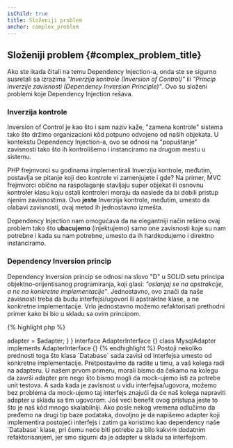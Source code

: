 ```yaml
---
isChild: true
title: Složeniji problem
anchor: complex_problem
---
```


## Složeniji problem {#complex_problem_title}

Ako ste ikada čitali na temu Dependency Injection-a, onda ste se sigurno susretali sa izrazima *"Inverzija kontrole (Inversion of Control)"*
ili *"Princip inverzije zavisnosti (Dependency Inversion Principle)"*. Ovo su složeni problemi koje Dependency Injection rešava.

### Inverzija kontrole

Inversion of Control je kao što i sam naziv kaže, "zamena kontrole" sistema tako što držimo organizacioni kôd potpuno
odvojeno od naših objekata. U kontekstu Dependency Injection-a, ovo se odnosi na "popuštanje" zavisnosti tako što ih
kontrolišemo i instanciramo na drugom mestu u sistemu.

PHP frejmvorci su godinama implementirali Inverziju kontrole, međutim, postavlja se pitanje koji deo kontrole vi zamenjujete
i gde? Na primer, MVC frejmvorci obično na raspolaganje stavljaju super objekat ili osnovnu kontroler klasu koju ostali
kontroleri moraju da naslede da bi dobili pristup njenim zavisnostima. Ovo **jeste** Inverzija kontrole, međutim, umesto
da olabavi zavisnosti, ovaj metod ih jednostavno izmešta.

Dependency Injection nam omogućava da na elegantniji način rešimo ovaj problem tako što **ubacujemo** (injektujemo)
samo one zavisnosti koje su nam potrebne i kada su nam potrebne, umesto da ih hardkodujemo i direktno instanciramo.

### Dependency Inversion princip

Dependency Inversion princip se odnosi na slovo "D" u SOLID setu principa objektno-orijentisanog programiranja, koji glasi:
*"oslanjaj se na apstrakcije, a ne na konkretne implementacije"*. Jednostavno, ovo znači da naše zavisnosti treba da budu
interfejsi/ugovori ili apstraktne klase, a ne konkretne implementacije. Vrlo jednostavno možemo refaktorisati prethodni primer kako bi bio
u skladu sa ovim principom.

{% highlight php %}
<?php
namespace Database;

class Database
{
    protected $adapter;

    public function __construct(AdapterInterface $adapter)
    {
        $this->adapter = $adapter;
    }
}

interface AdapterInterface {}

class MysqlAdapter implements AdapterInterface {}
{% endhighlight %}

Postoji nekoliko prednosti toga što klasa `Database` sada zavisi od interfejsa umesto od konkretne implementacije.

Pretpostavimo da radite u timu, a vaš kolega radi na adapteru. U našem prvom primeru, morali bismo da čekamo na kolegu da završi adapter pre nego što
bismo mogli da mock-ujemo isti za potrebe unit testova. A sada kada je zavisnost u vidu interfejsa/ugovora, možemo bez problema da
mock-ujemo taj interfejs znajući da će naš kolega napraviti adapter u skladu sa tim ugovorom.

Još veći benefit ovog pristupa jeste to što je naš kôd mnogo skalabilniji. Ako posle nekog vremena odlučimo da pređemo na drugi tip baze podataka,
dovoljno je da napišemo adapter koji implementira postojeći interfejs i zatim ga koristimo kao dependency naše `Database` klase, pri čemu neće biti
potrebe za bilo kakvim dodatnim refaktorisanjem, jer smo sigurni da je adapter u skladu sa interfejsom.
